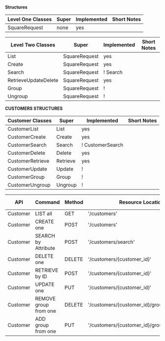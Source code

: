 **Structures**

| Level One Classes | Super| Implemented|Short Notes
|---|---|---|---|
|SquareRequest| none |yes|

| Level Two Classes |Super| Implemented|Short Notes
|---|---|---|---|
|List | SquareRequest|yes
|Create | SquareRequest|yes
|Search | SquareRequest| ! Search
|RetrieveUpdateDelete | SquareRequest|yes
|Group | SquareRequest| !
|Ungroup| SquareRequest| !

**CUSTOMERS STRUCTURES**

| Customer Classes |Super| Implemented|Short Notes
|---|---|---|---|
|CustomerList|List|yes
|CustomerCreate|Create|yes
|CustomerSearch|Search| ! CustomerSearch
|CustomerDelete|Delete|yes
|CustomerRetrieve|Retrieve|yes
|CustomerUpdate|Update| !
|CustomerGroup|Group| !
|CustomerUngroup|Ungroup| !


| API | Command| Method | Resource Location | Class | Square Docs | Additional Information
|---|---|---|---|---|---|---|
|Customer| LIST all | GET| '/customers' | CustomerList |[LIST](https://developer.squareup.com/reference/square/customers-api/list-customers)
|Customer| CREATE one| POST|'/customers'| CustomerCreate|[CREATE](https://developer.squareup.com/reference/square/customers-api/create-customer)
|Customer| SEARCH by Attribute | POST|'/customers/search' | ! CustomerSearch| [SEARCH](https://developer.squareup.com/reference/square/customers-api/search-customers)
|Customer|DELETE one| DELETE |'/customers/{customer_id}' |CustomerDelete | [DELETE](https://developer.squareup.com/reference/square/customers-api/delete-customer)
|Customer| RETRIEVE by ID | POST|'/customers/{customer_id}' | CustomerRetrieve|[RETRIEVE](https://developer.squareup.com/reference/square/customers-api/retrieve-customer)
|Customer|UPDATE one |PUT |'/customers/{customer_id}' | ! | [UPDATE](https://developer.squareup.com/reference/square/customers-api/update-customer)|[Version Control](https://developer.squareup.com/docs/customers-api/use-the-api/keep-records#update-a-customer-profile)
|Customer|REMOVE group from one |DELETE |'/customers/{customer_id}/groups/{group_id}' | ! | [Remove GROUP](https://developer.squareup.com/reference/square/customers-api/remove-group-from-customer)
|Customer|ADD group from one |PUT |'/customers/{customer_id}/groups/{group_id}' | ! | [Add GROUP](https://developer.squareup.com/reference/square/customers-api/add-group-to-customer)





